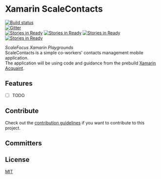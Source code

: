 # Xamarin ScaleContacts

[![Build status](https://ci.appveyor.com/api/projects/status/ysb73gkn7gryk0ng?svg=true)](https://ci.appveyor.com/project/velyo/scale-contacts)  
[![Gitter](https://badges.gitter.im/velyo/scale-contacts.svg)](https://gitter.im/velyo/scale-contacts?utm_source=badge&utm_medium=badge&utm_campaign=pr-badge)   
[![Stories in Ready](https://badge.waffle.io/scalefocus/scale-contacts.png?label=backlog&title=Backlog)](https://waffle.io/scalefocus/scale-contacts) 
[![Stories in Ready](https://badge.waffle.io/scalefocus/scale-contacts.png?label=ready&title=Ready)](https://waffle.io/scalefocus/scale-contacts) 
[![Stories in Ready](https://badge.waffle.io/scalefocus/scale-contacts.png?label=in%20progress&title=In%20Progress)](https://waffle.io/scalefocus/scale-contacts) 
[![Stories in Ready](https://badge.waffle.io/scalefocus/scale-contacts.png?label=done&title=Done)](https://waffle.io/scalefocus/scale-contacts) 

_ScaleFocus Xamarin Playgrounds_  
ScaleContacts is a simple co-workers' contacts management mobile application.  
The application will be using code and guidance from the prebuild [Xamarin Acquaint](https://github.com/xamarinhq/app-acquaint).

## Features

- [ ] TODO

## Contribute

Check out the [contribution guidelines](https://github.com/scalefocus/contacts/blob/master/CONTRIBUTING.md) if you want to contribute to this project.

## Committers


## License

[MIT](https://github.com/scalefocus/contacts/blob/master/LICENSE)
